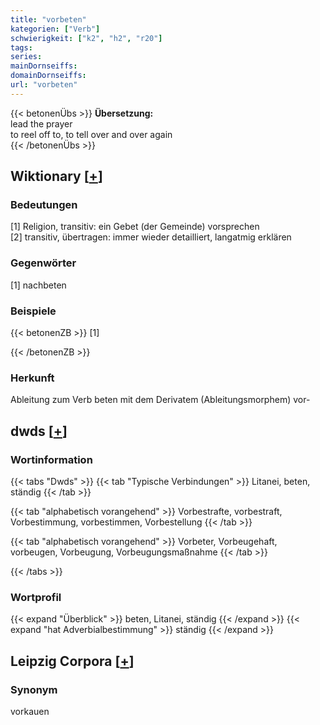 ```yaml
---
title: "vorbeten"
kategorien: ["Verb"]
schwierigkeit: ["k2", "h2", "r20"]
tags:
series:
mainDornseiffs:
domainDornseiffs:
url: "vorbeten"
---
```


{{< betonenÜbs >}}
**Übersetzung:**  
lead the prayer  
to reel off to, to tell over and over again  
{{< /betonenÜbs >}}

## Wiktionary [[+](https://de.wiktionary.org/wiki/vorbeten)]

### Bedeutungen
[1] Religion, transitiv: ein Gebet (der Gemeinde) vorsprechen  
[2] transitiv, übertragen: immer wieder detailliert, langatmig erklären  

### Gegenwörter
[1] nachbeten  

### Beispiele
{{< betonenZB >}}
[1]  

{{< /betonenZB >}}
### Herkunft
Ableitung zum Verb beten mit dem Derivatem (Ableitungsmorphem) vor-  



## dwds [[+](https://www.dwds.de/wb/vorbeten)]

### Wortinformation
{{< tabs "Dwds" >}}
{{< tab "Typische Verbindungen" >}}
Litanei, beten, ständig
{{< /tab >}}

{{< tab "alphabetisch vorangehend" >}}
Vorbestrafte, vorbestraft, Vorbestimmung, vorbestimmen, Vorbestellung
{{< /tab >}}

{{< tab "alphabetisch vorangehend" >}}
Vorbeter, Vorbeugehaft, vorbeugen, Vorbeugung, Vorbeugungsmaßnahme
{{< /tab >}}

{{< /tabs >}}

### Wortprofil
{{< expand "Überblick" >}} beten, Litanei, ständig {{< /expand >}}
{{< expand "hat Adverbialbestimmung" >}} ständig {{< /expand >}}

## Leipzig Corpora [[+](https://corpora.uni-leipzig.de/en/res?word=vorbeten&corpusId=deu_newscrawl-public_2018)]


### Synonym
vorkauen

